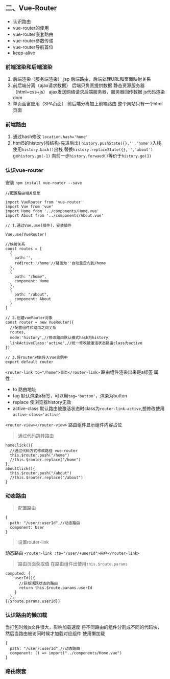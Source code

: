 ## 二、Vue-Router

- 认识路由
- vue-router的使用
- vue-router嵌套路由
- vue-router参数传递
- vue-router导航首位
- keep-alive

### 前端渲染和后端渲染
1. 后端渲染（服务端渲染）
jsp
后端路由，后端处理URL和页面映射关系
2. 前后端分离（ajax请求数据）
后端只负责提供数据
静态资源服务器（html+css+js）
ajax发送网络请求后端服务器，服务器回传数据
js代码渲染dom
3. 单页面富应用（SPA页面）
前后端分离加上前端路由
整个网站只有一个html页面

### 前端路由
1. 通过hash修改
`location.hash='home'`
2. html5的history(栈结构-先进后出)
`history.pushState({},'','home')`入栈
使用`history.back()`出栈
替换`history.replaceState({},'','about')`
go`history.go(-1)`
向前一步`history.forwaed()`等价于`history.go(1)`

### 认识vue-router

安装
`npm install vue-router --save`

    //配置路由相关信息

    import VueRouter from 'vue-router'
    import Vue from 'vue'
    import Home from '../components/Home.vue'
    import About from '../components/About.vue'

    // 1.通过Vue.use(插件)，安装插件

    Vue.use(VueRouter)

    //映射关系
    const routes = [
      {
        path:'',
        redirect:'/home'//路径为''自动重定向到/home
      },
      {
        path: "/home",
        component: Home
      },
      {
        path: "/about",
        component: About
      }
    ]

    // 2.创建vueRouter对象
    const router = new VueRouter({
      //配置组件和路由之间关系
      routes,
      mode:'history',//修改路由默认模式hash为history
      linkActiveClass:'active',//统一修改被激活状态路由class为active
    })

    // 3.将router对象传入Vue实例中
    export default router


`<router-link to="/home">首页</router-link>`
路由组件渲染出来是a标签
属性：
- to 路由地址
- tag 默认渲染a标签，可以用`tag='button'`，渲染为button
- replace 使浏览器history无效
- active-class 默认路由被激活状态时class为`router-link-active`,想修改使用`active-class='active'`

`<router-view></router-view>`
路由组件显示组件内容占位

>通过代码跳转路由

    homeClick(){
      //通过代码方式修改路径 vue-router
      this.$router.push("/home")
      //this.$router.replace("/home")
    },
    aboutClick(){
      this.$router.push("/about")
      //this.$router.replace("/about")
    }

### 动态路由
>配置路由

    {
      path: "/user/:userId",//动态路由
      component: User
    }

>设置router-link

  动态路由
  `<router-link :to="/user/+userId">用户</router-link>`
>路由页面获取值
在路由组件出使用`this.$route.params`

    computed: {
        userId(){
          //获取活跃状态的路由
          return this.$route.params.userId
        }
      },
    {{$route.params.userId}}

### 认识路由的懒加载
当打包时候js文件很大，影响加载速度
将不同路由的组件分割成不同的代码块，然后当路由被访问时候才加载对应组件
使用懒加载

    {
      path: "/user/:userId",//动态路由
      component: () => import("../components/Home.vue")
    }


### 路由嵌套
